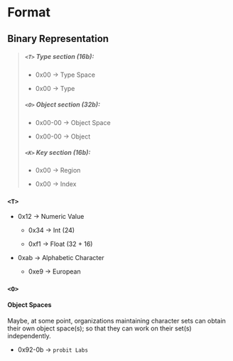 # Format
## Binary Representation

> ##### `<T>` Type section (16b):
> - 0x00
>   → Type Space
>
> - 0x00
>   → Type
> 
> ##### `<O>` Object section (32b):
> - 0x00-00
>   → Object Space
> 
> - 0x00-00
>   → Object
> 
> ##### `<K>` Key section (16b):
> - 0x00
>   → Region
> 
> - 0x00
>   → Index


### `<T>`

- 0x12
  → Numeric Value

    - 0x34
      → Int (24)

    - 0xf1
      → Float (32 + 16)

- 0xab
  → Alphabetic Character
    
    - 0xe9
      → European


### `<O>`
#### Object Spaces
Maybe, at some point, organizations maintaining character sets can obtain their own object space(s);
so that they can work on their set(s) independently.

- 0x92-0b
  → `probit Labs`
